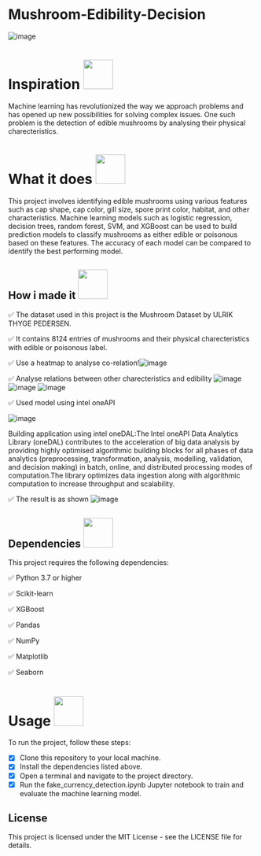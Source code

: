 # Mushroom-Edibility-Decision


![image](https://images.pexels.com/photos/168140/pexels-photo-168140.jpeg?auto=compress&cs=tinysrgb&w=1260&h=750&dpr=1)

# Inspiration <img src="https://user-images.githubusercontent.com/72274851/222214323-923a3fe7-56e9-4ba0-abff-162681500702.png" width="60" height="60"> 
Machine learning has revolutionized the way we approach problems and has opened up new possibilities for solving complex issues. One such problem is the detection of edible mushrooms by analysing their physical charecteristics. 


# What it does  <img src="https://user-images.githubusercontent.com/72274851/222214323-923a3fe7-56e9-4ba0-abff-162681500702.png" width="60" height="60">  

This project involves identifying edible mushrooms using various features such as cap shape, cap color, gill size, spore print color, habitat, and other characteristics. Machine learning models such as logistic regression, decision trees, random forest, SVM, and XGBoost can be used to build prediction models to classify mushrooms as either edible or poisonous based on these features. The accuracy of each model can be compared to identify the best performing model.

## How i made it <img src="https://user-images.githubusercontent.com/72274851/222215141-6ced575e-414b-4088-bd99-d78921f80f66.png" width="60" height="60"> 

✅ The dataset used in this project is the Mushroom Dataset by ULRIK THYGE PEDERSEN. 

✅ It contains 8124 entries of mushrooms and their physical charecteristics with edible or poisonous label.

✅ Use a heatmap to analyse co-relation!![image](https://user-images.githubusercontent.com/114347910/222526078-9a088f08-47dc-4ba7-b09e-59730ec272f4.png)

✅ Analyse relations between other charecteristics and edibility ![image](https://user-images.githubusercontent.com/114347910/222526329-a25c770f-439e-4919-995b-adf57db14dcb.png)
![image](https://user-images.githubusercontent.com/114347910/222526373-26608b87-02d7-4440-9009-2ac0d4a61390.png)
![image](https://user-images.githubusercontent.com/114347910/222526425-807ec884-68f7-4b23-91b6-3792fe6b6518.png)


✅ Used model using intel oneAPI 

![image](https://user-images.githubusercontent.com/72274851/218504609-585bcebe-5101-4477-bdd2-3a1ba13a64a8.png)

Building application using intel oneDAL:The Intel oneAPI Data Analytics Library (oneDAL) contributes to the acceleration of big data analysis by providing highly optimised algorithmic building blocks for all phases of data analytics (preprocessing, transformation, analysis, modelling, validation, and decision making) in batch, online, and distributed processing modes of computation.The library optimizes data ingestion along with algorithmic computation to increase throughput and scalability.

✅ The result is as shown
![image](https://user-images.githubusercontent.com/114347910/222525776-79cd27bc-86d8-4d3f-98f4-b441a5983d7e.png)


## Dependencies <img src="https://user-images.githubusercontent.com/72274851/222215296-64d3a566-02c2-4ff9-9b8f-9ec5096f5799.png" width="60" height="60"> 
This project requires the following dependencies:

✅ Python 3.7 or higher

✅ Scikit-learn

✅ XGBoost

✅ Pandas

✅ NumPy

✅ Matplotlib

✅ Seaborn

# Usage <img src="https://user-images.githubusercontent.com/72274851/222215440-158ffdc1-8a23-4c7f-81c2-44e864d6d043.png" width="60" height="60"> 

To run the project, follow these steps:

- [x] Clone this repository to your local machine.
- [x] Install the dependencies listed above.
- [x] Open a terminal and navigate to the project directory.
- [x] Run the fake_currency_detection.ipynb Jupyter notebook to train and evaluate the machine learning model.

## License
This project is licensed under the MIT License - see the LICENSE file for details.
